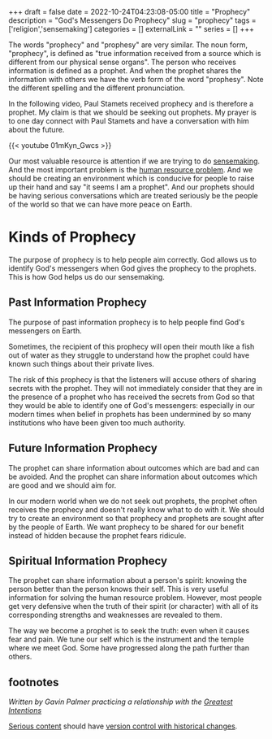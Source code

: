 +++ 
draft = false
date = 2022-10-24T04:23:08-05:00
title = "Prophecy"
description = "God's Messengers Do Prophecy"
slug = "prophecy" 
tags = ['religion','sensemaking']
categories = []
externalLink = ""
series = []
+++

The words "prophecy" and "prophesy" are very similar.  The noun form, "prophecy", is defined as "true information received from a source which is different from our physical sense organs".  The person who receives  information is defined as a prophet.  And when the prophet shares the information with others we have the verb form of the word "prophesy".  Note the different spelling and the different pronunciation.

In the following video, Paul Stamets received prophecy and is therefore a prophet.  My claim is that we should be seeking out prophets.  My prayer is to one day connect with Paul Stamets and have a conversation with him about the future.

{{< youtube 01mKyn_Gwcs >}}

Our most valuable resource is attention if we are trying to do [sensemaking](/posts/how-to-do-sensemaking).  And the most important problem is the [human resource problem](/posts/human-resource-problem).  And we should be creating an environment which is conducive for people to raise up their hand and say "it seems I am a prophet".  And our prophets should be having serious conversations which are treated seriously be the people of the world so that we can have more peace on Earth.

# Kinds of Prophecy

The purpose of prophecy is to help people aim correctly.  God allows us to identify God's messengers when God gives the prophecy to the prophets.  This is how God helps us do our sensemaking.

## Past Information Prophecy

The purpose of past information prophecy is to help people find God's messengers on Earth.

Sometimes, the recipient of this prophecy will open their mouth like a fish out of water as they struggle to understand how the prophet could have known such things about their private lives.

The risk of this prophecy is that the listeners will accuse others of sharing secrets with the prophet.  They will not immediately consider that they are in the presence of a prophet who has received the secrets from God so that they would be able to identify one of God's messengers: especially in our modern times when belief in prophets has been undermined by so many institutions who have been given too much authority.

## Future Information Prophecy

The prophet can share information about outcomes which are bad and can be avoided.  And the prophet can share information about outcomes which are good and we should aim for.

In our modern world when we do not seek out prophets, the prophet often receives the prophecy and doesn't really know what to do with it.  We should try to create an environment so that prophecy and prophets are sought after by the people of Earth.  We want prophecy to be shared for our benefit instead of hidden because the prophet fears ridicule.

## Spiritual Information Prophecy

The prophet can share information about a person's spirit: knowing the person better than the person knows their self.  This is very useful information for solving the human resource problem.  However, most people get very defensive when the truth of their spirit (or character) with all of its corresponding strengths and weaknesses are revealed to them.

The way we become a prophet is to seek the truth: even when it causes fear and pain.  We tune our self which is the instrument and the temple where we meet God.  Some have progressed along the path further than others.

## footnotes

*Written by Gavin Palmer practicing a relationship with the [Greatest Intentions](/posts/helping-the-greatest-intentions)*

[Serious content](/posts/content-creation) should have [version control with historical changes](https://github.com/heroLFG/hugo-herolfg-site/commits/dev/content/posts/effective-altruism-criticism.md).
